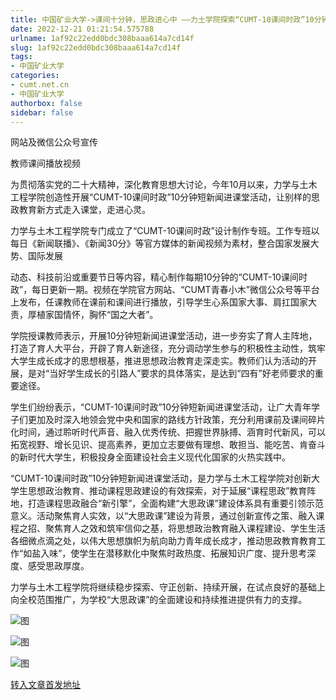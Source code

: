 ```yaml
---
title: 中国矿业大学->课间十分钟，思政进心中 ——力土学院探索“CUMT-10课间时政”10分钟短新闻进课堂活动 | cumt.net.cn
date: 2022-12-21 01:21:54.575788
urlname: 1af92c22edd0bdc308baaa614a7cd14f
slug: 1af92c22edd0bdc308baaa614a7cd14f
tags: 
- 中国矿业大学
categories:
- cumt.net.cn
- 中国矿业大学
authorbox: false
sidebar: false
---
```

网站及微信公众号宣传  

教师课间播放视频

为贯彻落实党的二十大精神，深化教育思想大讨论，今年10月以来，力学与土木工程学院创造性开展“CUMT-10课间时政”10分钟短新闻进课堂活动，让别样的思政教育新方式走入课堂，走进心灵。

力学与土木工程学院专门成立了“CUMT-10课间时政”设计制作专班。工作专班以每日《新闻联播》、《新闻30分》等官方媒体的新闻视频为素材，整合国家发展大势、国际发展
<!--more-->
动态、科技前沿或重要节日等内容，精心制作每期10分钟的“CUMT-10课间时政”，每日更新一期。视频在学院官方网站、“CUMT青春小木”微信公众号等平台上发布，任课教师在课前和课间进行播放，引导学生心系国家大事、肩扛国家大责，厚植家国情怀，胸怀“国之大者”。

学院授课教师表示，开展10分钟短新闻进课堂活动，进一步夯实了育人主阵地，打造了育人大平台，开辟了育人新途径，充分调动学生参与的积极性主动性，筑牢大学生成长成才的思想根基，推进思想政治教育走深走实。教师们认为活动的开展，是对“当好学生成长的引路人”要求的具体落实，是达到“四有”好老师要求的重要途径。

学生们纷纷表示，“CUMT-10课间时政”10分钟短新闻进课堂活动，让广大青年学子们更加及时深入地领会党中央和国家的路线方针政策，充分利用课前及课间碎片化时间，通过聆听时代声音、融入优秀传统、把握世界脉搏、涵育时代新风，可以拓宽视野、增长见识、提高素养，更加立志要做有理想、敢担当、能吃苦、肯奋斗的新时代大学生，积极投身全面建设社会主义现代化国家的火热实践中。

“CUMT-10课间时政”10分钟短新闻进课堂活动，是力学与土木工程学院对创新大学生思想政治教育、推动课程思政建设的有效探索，对于延展“课程思政”教育阵地，打造课程思政融合“新引擎”，全面构建“大思政课”建设体系具有重要引领示范意义。活动聚焦育人实效，以“大思政课”建设为背景，通过创新宣传之策、融入课程之招、聚焦育人之效和筑牢信仰之基，将思想政治教育融入课程建设、学生生活各细微点滴之处，以伟大思想旗帜为航向助力青年成长成才，推动思政教育教育工作“如盐入味”，使学生在潜移默化中聚焦时政热度、拓展知识广度、提升思考深度、感受思政厚度。

力学与土木工程学院将继续稳步探索、守正创新、持续开展，在试点良好的基础上向全校范围推广，为学校“大思政课”的全面建设和持续推进提供有力的支撑。

![图](http://xwzx.cumt.edu.cn/_upload/article/images/e0/f8/790b125149d99d10769ab7e52c7d/9c9067cf-4841-4ee2-b726-8868518befa2.jpg)

![图](http://xwzx.cumt.edu.cn/_upload/article/images/e0/f8/790b125149d99d10769ab7e52c7d/1a01a3bf-9929-4afd-a606-6c611b12ed0c.jpg)

![图](http://xwzx.cumt.edu.cn/_upload/article/images/e0/f8/790b125149d99d10769ab7e52c7d/6790315d-faed-4f8b-8a74-036b869e31c4.jpg)

[转入文章首发地址](http://xwzx.cumt.edu.cn/bf/d2/c523a638930/page.htm)